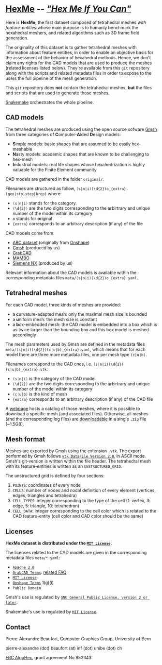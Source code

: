 # [HexMe](https://hexme.algohex.eu) -- *["Hex Me If You Can"](https://diglib.eg.org/handle/10.1111/cgf14608)*

Here is **HexMe**, the first dataset composed of tetrahedral meshes *with feature-entities* whose main purpose is to humanly benchmark the hexahedral meshers, and related algorithms such as 3D frame field generation.

The originality of this dataset is to gather tetrahedral meshes with information about feature entities, in order to enable an objective basis for the assessment of the behavior of hexahedral methods.
Hence, we don't claim any rights for the CAD models that are used to produce the meshes (related licenses listed below).
They're available from this `git` repository along with the scripts and related metadata files in order to expose to the users the full pipeline of the mesh generation.

This `git` repository does **not** contain the tetrahedral meshes, **but** the files and scripts that are used to generate those meshes.

[Snakemake](https://snakemake.github.io/) orchestrates the whole pipeline.

## CAD models

The tetrahedral meshes are produced using the open source sofware [Gmsh](https://gmsh.info/) from three categories of **C**omputer-**A**ided **D**esign models:

- **S**imple models: basic shapes that are assumed to be easily hex-meshable
- **N**asty models: academic shapes that are known to be challenging to hex-mesh
- **I**ndustrial models: real life shapes whose hexahedrization is highly valuable for the Finite Element community

CAD models are gathered in the folder `original/`.

Filenames are structured as follow, `(s|n|i)(\d{2})o_{extra}.(geo|stp|step|brep)` where:

- `(s|n|i)` stands for the category.
- `(\d{2})` are the two digits corresponding to the arbirtrary and unique number of the model within its category
- `o` stands for **o**riginal
- `{extra}` corresponds to an arbitrary description (if any) of the file

CAD models come from:

- [ABC dataset](https://deep-geometry.github.io/abc-dataset/) (originally from [Onshape](https://www.onshape.com/en/))
- [Gmsh](https://gmsh.info/) (produced by us)
- [GrabCAD](https://grabcad.com/)
- [MAMBO](https://gitlab.com/franck.ledoux/mambo)
- [Siemens NX](https://www.plm.automation.siemens.com/global/en/products/nx/) (produced by us)

Relevant information about the CAD models is available within the corresponding metadata files `meta/(s|n|i)(\d{2})o_{extra}.yaml`.

## Tetrahedral meshes

For each CAD model, three kinds of meshes are provided:

- a **c**urvature-adapted mesh: only the maximal mesh size is bounded
- a **u**niform mesh: the mesh size is constant
- a **b**ox-embedded mesh: the CAD model is embedded into a box which is as twice larger than the bounding box and this box model is meshed accordingly

The mesh parameters used by Gmsh are defined in the metadata files `meta/(s|n|i)(\d{2})(c|u|b)_{extra}.yaml`, which means that for each model there are three more metadata files, one per mesh type `(c|u|b)`.

Filenames correspond to the CAD ones, i.e. `(s|n|i)(\d{2})(c|u|b)_{extra}.vtk`:

- `(s|n|i)` is the category of the CAD model
- `(\d{2})` are the two digits corresponding to the arbirtrary and unique number of the model within its category
- `(c|u|b)` is the kind of mesh
- `{extra}` corresponds to an arbitrary description (if any) of the CAD file

A [webpage](https://hexme.algohex.eu/catalog/) hosts a catalog of those meshes, where it is possible to download a specific mesh (and associated files).
Otherwise, all meshes (and the corresponding log files) are [downloadable](https://hexme.algohex.eu/catalog/hexme.zip) in a single `.zip` file (~1.5GB).


## Mesh format

Meshes are exported by Gmsh using the extension `.vtk`.
The export performed by Gmsh follows [`vtk DataFile Version 2.0`](https://kitware.github.io/vtk-examples/site/VTKFileFormats/), in ASCII mode.
Gmsh's git-version is written within the file header.
The tetrahedral mesh with its feature-entities is written as an `UNSTRUCTURED_GRID`.

The unstructured grid is defined by four sections:

1. `POINTS`: coordinates of every node
2. `CELLS`: number of nodes and nodal definition of every element (vertices, edges, triangles and tetrahedra)
3. `CELL_TYPES`: integer corresponding to the type of the cell (1: vertex, 3: edge, 5: triangle, 10: tetrahedron)
4. `CELL_DATA`: integer corresponding to the cell color which is related to the CAD feature-entity (cell color and CAD color should be the same)


## Licenses

**HexMe dataset is distributed under the [`MIT License`](https://mit-license.org/).**

The licenses related to the CAD models are given in the corresponding metadata files `meta/*.yaml`:

- [`Apache 2.0`](https://www.apache.org/licenses/LICENSE-2.0.html)
- [`GrabCAD Terms`](https://grabcad.com/terms): [related FAQ](https://help.grabcad.com/article/246-how-can-models-be-used-and-shared)
- [`MIT License`](https://mit-license.org/)
- [`Onshape Terms`](https://www.onshape.com/en/legal/terms-of-use#your_content) 1(g)(i)
- `Public Domain`


Gmsh's use is regulated by [`GNU General Public License, version 2 or later`](https://www.gnu.org/licenses/old-licenses/gpl-2.0.html).

Snakemake's use is regulated by [`MIT License`](https://mit-license.org/).

## Contact

Pierre-Alexandre Beaufort, Computer Graphics Group, University of Bern

pierre-alexandre (dot) beaufort (at) inf (dot) unibe (dot) ch

[ERC AlgoHex](https://www.algohex.eu/), grant agreement No 853343
